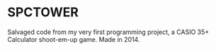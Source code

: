 # SPCTOWER

Salvaged code from my very first programming project, a CASIO 35+ Calculator shoot-em-up game. Made in 2014.
